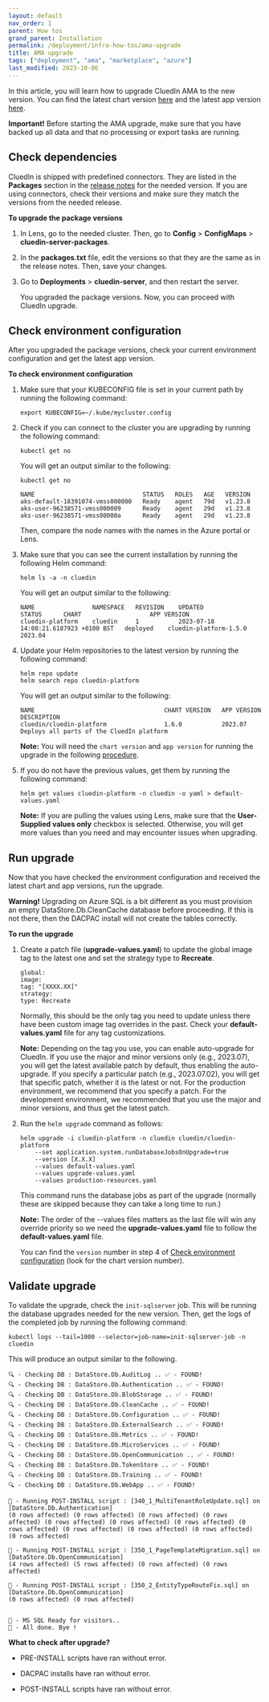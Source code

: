 ```yaml
---
layout: default
nav_order: 1
parent: How tos
grand_parent: Installation
permalink: /deployment/infra-how-tos/ama-upgrade
title: AMA upgrade
tags: ["deployment", "ama", "marketplace", "azure"]
last_modified: 2023-10-06
---
```


In this article, you will learn how to upgrade CluedIn AMA to the new version. You can find the latest chart version [here](https://github.com/CluedIn-io/Charts/releases) and the latest app version [here](https://cluedin-io.github.io/Releases/).

**Important!** Before starting the AMA upgrade, make sure that you have backed up all data and that no processing or export tasks are running.

## Check dependencies

CluedIn is shipped with predefined connectors. They are listed in the **Packages** section in the [release notes](https://cluedin-io.github.io/Releases/) for the needed version. If you are using connectors, check their versions and make sure they match the versions from the needed release.

**To upgrade the package versions**

1. In Lens, go to the needed cluster. Then, go to **Config** > **ConfigMaps** > **cluedin-server-packages**.

1. In the **packages.txt** file, edit the versions so that they are the same as in the release notes. Then, save your changes.

1. Go to **Deployments** > **cluedin-server**, and then restart the server.

    You upgraded the package versions. Now, you can proceed with CluedIn upgrade.

## Check environment configuration

After you upgraded the package versions, check your current environment configuration and get the latest app version.

**To check environment configuration**

1. Make sure that your KUBECONFIG file is set in your current path by running the following command:

    `export KUBECONFIG=~/.kube/mycluster.config`

1. Check if you can connect to the cluster you are upgrading by running the following command:

    `kubectl get no`

    You will get an output similar to the following:
    
    ```
    kubectl get no

    NAME                              STATUS   ROLES   AGE   VERSION
    aks-default-18391074-vmss000000   Ready    agent   79d   v1.23.8
    aks-user-96238571-vmss000009      Ready    agent   29d   v1.23.8
    aks-user-96238571-vmss00000a      Ready    agent   29d   v1.23.8
    ```

    Then, compare the node names with the names in the Azure portal or Lens.

1. Make sure that you can see the current installation by running the following Helm command:

    `helm ls -a -n cluedin`

    You will get an output similar to the following:
    
    ```
    NAME                NAMESPACE   REVISION    UPDATED                                 STATUS      CHART                   APP VERSION
    cluedin-platform    cluedin     1           2023-07-18 14:08:21.6187923 +0100 BST   deployed    cluedin-platform-1.5.0  2023.04
    ```

1. Update your Helm repositories to the latest version by running the following command:

    ```
    helm repo update
    helm search repo cluedin-platform 
    ```

    You will get an output similar to the following:
    
    ```
    NAME                                    CHART VERSION   APP VERSION   DESCRIPTION
    cluedin/cluedin-platform                1.6.0           2023.07       Deploys all parts of the CluedIn platform 
    ```

    **Note:** You will need the `chart version` and `app version` for running the upgrade in the following [procedure](#run-upgrade).

1. If you do not have the previous values, get them by running the following command:

    `helm get values cluedin-platform -n cluedin -o yaml > default-values.yaml` 

    **Note:** If you are pulling the values using Lens, make sure that the **User-Supplied values only** checkbox is selected. Otherwise, you will get more values than you need and may encounter issues when upgrading.
    
## Run upgrade

Now that you have checked the environment configuration and received the latest chart and app versions, run the upgrade.

**Warning!** Upgrading on Azure SQL is a bit different as you must provision an empty DataStore.Db.CleanCache database before proceeding. If this is not there, then the DACPAC install will not create the tables correctly.

**To run the upgrade**

1. Create a patch file (**upgrade-values.yaml**) to update the global image tag to the latest one and set the strategy type to **Recreate**.

    ```
    global:
    image:
    tag: "[XXXX.XX]"
    strategy:
    type: Recreate
    ```
    Normally, this should be the only tag you need to update unless there have been custom image tag overrides in the past. Check your **default-values.yaml** file for any tag customizations.

    **Note:** Depending on the tag you use, you can enable auto-upgrade for CluedIn. If you use the major and minor versions only (e.g., 2023.07), you will get the latest available patch by default, thus enabling the auto-upgrade. If you specify a particular patch (e.g., 2023.07.02), you will get that specific patch, whether it is the latest or not. For the production environment, we recommend that you specify a patch. For the development environment, we recommended that you use the major and minor versions, and thus get the latest patch.

1. Run the `helm upgrade` command as follows:
    
    ```
    helm upgrade -i cluedin-platform -n cluedin cluedin/cluedin-platform 
        --set application.system.runDatabaseJobsOnUpgrade=true
        --version [X.X.X]
        --values default-values.yaml 
        --values upgrade-values.yaml
        --values production-resources.yaml
    ```

    This command runs the database jobs as part of the upgrade (normally these are skipped because they can take a long time to run.)

    **Note:** The order of the --values files matters as the last file will win any override priority so we need the **upgrade-values.yaml** file to follow the **default-values.yaml** file.

    You can find the `version` number in step 4 of [Check environment configuration](#check-environment-configuration) (look for the chart version number).

## Validate upgrade

To validate the upgrade, check the `init-sqlserver` job. This will be running the database upgrades needed for the new version. Then, get the logs of the completed job by running the following command:

`kubectl logs --tail=1000 --selector=job-name=init-sqlserver-job -n cluedin`

This will produce an output similar to the following.

```
🔍 - Checking DB : DataStore.Db.AuditLog .. ✅ - FOUND!
🔍 - Checking DB : DataStore.Db.Authentication .. ✅ - FOUND!
🔍 - Checking DB : DataStore.Db.BlobStorage .. ✅ - FOUND!
🔍 - Checking DB : DataStore.Db.CleanCache .. ✅ - FOUND!
🔍 - Checking DB : DataStore.Db.Configuration .. ✅ - FOUND!
🔍 - Checking DB : DataStore.Db.ExternalSearch .. ✅ - FOUND!
🔍 - Checking DB : DataStore.Db.Metrics .. ✅ - FOUND!
🔍 - Checking DB : DataStore.Db.MicroServices .. ✅ - FOUND!
🔍 - Checking DB : DataStore.Db.OpenCommunication .. ✅ - FOUND!
🔍 - Checking DB : DataStore.Db.TokenStore .. ✅ - FOUND!
🔍 - Checking DB : DataStore.Db.Training .. ✅ - FOUND!
🔍 - Checking DB : DataStore.Db.WebApp .. ✅ - FOUND!

🏃‍ - Running POST-INSTALL script : [340_1_MultiTenantRoleUpdate.sql] on [DataStore.Db.Authentication]
(0 rows affected) (0 rows affected) (0 rows affected) (0 rows affected) (0 rows affected) (0 rows affected) (0 rows affected) (0 rows affected) (0 rows affected) (0 rows affected) (0 rows affected) (0 rows affected)

🏃‍ - Running POST-INSTALL script : [350_1_PageTemplateMigration.sql] on [DataStore.Db.OpenCommunication]
(4 rows affected) (5 rows affected) (0 rows affected) (0 rows affected)

🏃‍ - Running POST-INSTALL script : [350_2_EntityTypeRouteFix.sql] on [DataStore.Db.OpenCommunication]
(0 rows affected) (0 rows affected)


🥇 - MS SQL Ready for visitors..
👋 - All done. Bye !
```

**What to check after upgrade?**

- PRE-INSTALL scripts have ran without error.

- DACPAC installs have ran without error.

- POST-INSTALL scripts have ran without error.